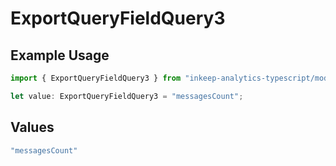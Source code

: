 # ExportQueryFieldQuery3

## Example Usage

```typescript
import { ExportQueryFieldQuery3 } from "inkeep-analytics-typescript/models/operations";

let value: ExportQueryFieldQuery3 = "messagesCount";
```

## Values

```typescript
"messagesCount"
```